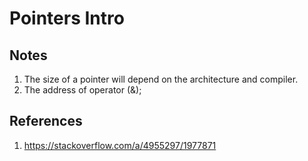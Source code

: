 # Pointers Intro

## Notes
1. The size of a pointer will depend on the architecture and compiler. 
2. The address of operator (&);


## References

1. https://stackoverflow.com/a/4955297/1977871

